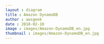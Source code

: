 ```yaml
---
layout : diagram
title : Amazon DynamoDB
author : awsgeek
date : 2018-02-10
image : images/Amazon-DynamoDB_en.jpg
thumbnail : images/Amazon-DynamoDB_en.jpg
---
```

